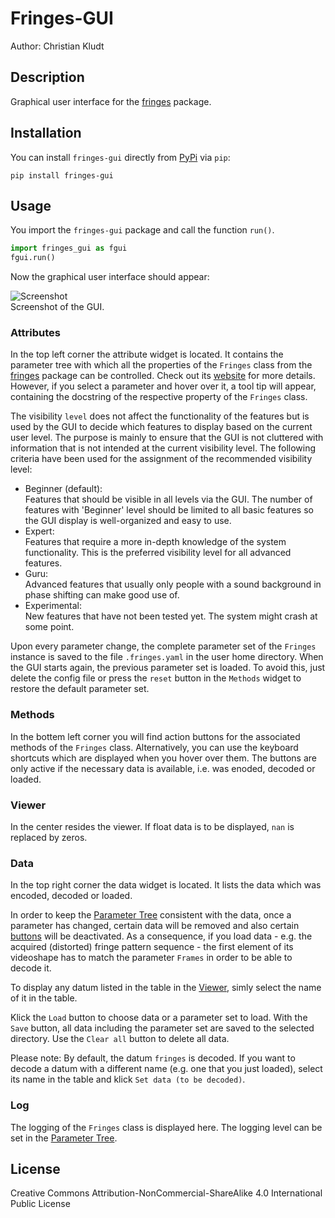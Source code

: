 # Fringes-GUI
Author: Christian Kludt

## Description
Graphical user interface for the [fringes](https://pypi.org/project/fringes/) package.

## Installation
You can install `fringes-gui` directly from [PyPi](https://pypi.org/project/fringes-gui) via `pip`:

```
pip install fringes-gui
```

## Usage
You import the `fringes-gui` package and call the function `run()`.

```python
import fringes_gui as fgui
fgui.run()
```

Now the graphical user interface should appear:

![Screenshot](docs/GUI.png?raw=True)\
Screenshot of the GUI.

### Attributes
In the top left corner the attribute widget is located.
It contains the parameter tree with which all the properties of the `Fringes` class
from the [fringes](https://pypi.org/project/fringes/) package can be controlled.
Check out its [website](https://pypi.org/project/fringes/) for more details.
However, if you select a parameter and hover over it, a tool tip will appear,
containing the docstring of the respective property of the `Fringes` class.

The visibility `level` does not affect the functionality of the features
but is used by the GUI to decide which features to display based on the current user level.
The purpose is mainly to ensure that the GUI is not cluttered with information that is not
intended at the current visibility level. The following criteria have been used
for the assignment of the recommended visibility level:
- Beginner (default):\
  Features that should be visible in all levels via the GUI.
  The number of features with 'Beginner' level should be limited to all basic features 
  so the GUI display is well-organized and easy to use.
- Expert:\
  Features that require a more in-depth knowledge of the system functionality.
  This is the preferred visibility level for all advanced features.
- Guru:\
  Advanced features that usually only people with a sound background in phase shifting can make good use of.
- Experimental:\
  New features that have not been tested yet.
  The system might crash at some point.

Upon every parameter change, the complete parameter set of the `Fringes` instance is saved
to the file `.fringes.yaml` in the user home directory.
When the GUI starts again, the previous parameter set is loaded.
To avoid this, just delete the config file
or press the `reset` button in the `Methods` widget to restore the default parameter set.

### Methods
In the bottem left corner you will find action buttons for the associated methods of the `Fringes` class.
Alternatively, you can use the keyboard shortcuts which are displayed when you hover over them.
The buttons are only active if the necessary data is available, i.e. was enoded, decoded or loaded.

### Viewer
In the center resides the viewer.
If float data is to be displayed, `nan` is replaced by zeros.

### Data
In the top right corner the data widget is located.
It lists the data which was encoded, decoded or loaded.

In order to keep the [Parameter Tree](#parameter-tree) consistent with the data,
once a parameter has changed, certain data will be removed
and also certain [buttons](#function-buttons) will be deactivated.
As a consequence, if you load data - e.g. the acquired (distorted) fringe pattern sequence - 
the first element of its videoshape has to match the parameter `Frames` in order to be able to decode it.

To display any datum listed in the table in the [Viewer](#viewer), simly select the name of it in the table.

Klick the `Load` button to choose data or a parameter set to load.
With the `Save` button, all data including the parameter set are saved to the selected directory.
Use the `Clear all` button to delete all data.

Please note: By default, the datum `fringes` is decoded.
If you want to decode a datum with a different name (e.g. one that you just loaded),
select its name in the table and klick `Set data (to be decoded)`.

### Log
The logging of the `Fringes` class is displayed here.
The logging level can be set in the [Parameter Tree](#parameter-tree).

## License
Creative Commons Attribution-NonCommercial-ShareAlike 4.0 International Public License
